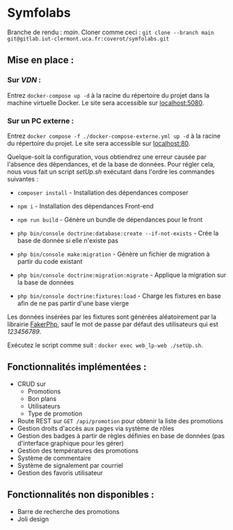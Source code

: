 # Symfolabs

Branche de rendu : *main*.
Cloner comme ceci : ```git clone --branch main git@gitlab.iut-clermont.uca.fr:coverot/symfolabs.git```

## Mise en place :

### Sur *VDN* : 
Entrez `docker-compose up -d` à la racine du répertoire du projet dans la machine virtuelle Docker.
Le site sera accessible sur [localhost:5080](http://localhost:5080).

### Sur un PC externe : 
Entrez `docker compose -f ./docker-compose-externe.yml up -d` à la racine du répertoire du projet.
Le site sera accessible sur [localhost:80](http://localhost).

Quelque-soit la configuration, vous obtiendrez une erreur causée par l'absence des dépendances, et de la base de données.
Pour régler cela, nous vous fait un script *setUp.sh* exécutant dans l'ordre les commandes suivantes :
- ```composer install``` - Installation des dépendances composer
- ```npm i``` - Installation des dépendances Front-end
- ```npm run build``` - Génère un bundle de dépendances pour le front

- ```php bin/console doctrine:database:create --if-not-exists``` - Crée la base de donnée si elle n'existe pas
- ```php bin/console make:migration``` - Génère un fichier de migration à partir du code existant
- ```php bin/console doctrine:migration:migrate``` - Applique la migration sur la base de données
- ```php bin/console doctrine:fixtures:load``` - Charge les fixtures en base afin de ne pas partir d'une base vierge

Les données insérées par les fixtures sont générées aléatoirement par la librairie [FakerPhp](https://fakerphp.github.io),
sauf le mot de passe par défaut des utilisateurs qui est *123456789*.

Exécutez le script comme suit : ```docker exec web_lp-web ./setUp.sh```.

## Fonctionnalités implémentées : 

- CRUD sur 
  - Promotions
  - Bon plans
  - Utilisateurs
  - Type de promotion
- Route REST sur ```GET /api/promotion``` pour obtenir la liste des promotions
- Gestion droits d'accès aux pages via système de rôles
- Gestion des badges à partir de règles définies en base de données (pas d'interface graphique pour les gérer)
- Gestion des températures des promotions
- Système de commentaire
- Système de signalement par courriel
- Gestion des favoris utilisateur

## Fonctionnalités non disponibles :
- Barre de recherche des promotions
- Joli design
